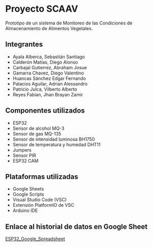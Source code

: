 # Proyecto SCAAV

Prototipo de un sistema de Monitoreo de las Condiciones de Almacenamiento de Alimentos Vegetales.

## Integrantes

- Ayala Alberca, Sebastián Santiago
- Calderón Matías, Diego Alonso
- Carbajal Gutierrez, Abraham Josue
- Gamarra Chavez, Diego Valentino
- Huancas Sánchez Edgar Fernando
- Palacios Aguilar, Adrian Alessandro
- Patricio Julca, Vilberto Alberto
- Reyes Fabian, Jhan Brayan Zamir

## Componentes utilizados

- ESP32
- Sensor de alcohol MQ-3
- Sensor de gas MQ-135
- Sensor de intensidad luminosa BH1750
- Sensor de temperatura y humedad DHT11
- Jumpers
- Sensor PIR
- ESP32 CAM

## Plataformas utilizadas

- Google Sheets
- Google Scripts
- Visual Studio Code (VSC)
- Extensión PlatformIO de VSC
- Arduino IDE

## Enlace al historial de datos en Google Sheet

[ESP32_Google_Spreadsheet](https://docs.google.com/spreadsheets/d/1GrhT4nhDika3C3tUYjRLH7i9k4-7DO5SAbJyfg5mVc4/edit?usp=sharing)
